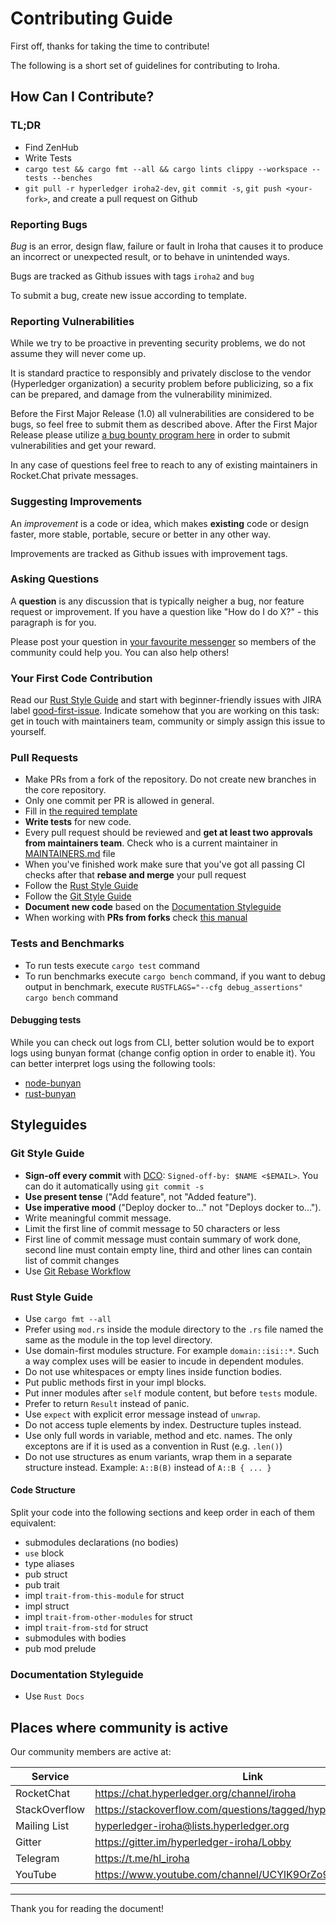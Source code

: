 # Contributing Guide

First off, thanks for taking the time to contribute!

The following is a short set of guidelines for contributing to Iroha.

## How Can I Contribute?

### TL;DR

* Find ZenHub
* Write Tests
* `cargo test && cargo fmt --all && cargo lints clippy --workspace --tests --benches`
* `git pull -r hyperledger iroha2-dev`, `git commit -s`, `git push <your-fork>`, and create a pull request on Github

### Reporting Bugs

*Bug* is an error, design flaw, failure or fault in Iroha that causes it
to produce an incorrect or unexpected result, or to behave in unintended
ways.

Bugs are tracked as Github issues with tags `iroha2` and `bug`

To submit a bug, create new issue according to template.

### Reporting Vulnerabilities

While we try to be proactive in preventing security problems, we do not
assume they will never come up.

It is standard practice to responsibly and privately disclose to the
vendor (Hyperledger organization) a security problem before publicizing,
so a fix can be prepared, and damage from the vulnerability minimized.

Before the First Major Release (1.0) all vulnerabilities are considered
to be bugs, so feel free to submit them as described above. After the
First Major Release please utilize [a bug bounty program here](https://hackerone.com/hyperledger)
in order to submit vulnerabilities and get your reward.

In any case of questions feel free to reach to any of existing maintainers in
Rocket.Chat private messages.

### Suggesting Improvements

An *improvement* is a code or idea, which makes **existing** code or
design faster, more stable, portable, secure or better in any other way.

Improvements are tracked as Github issues with improvement tags.

### Asking Questions

A **question** is any discussion that is typically neigher a bug, nor
feature request or improvement. If you have a question like "How do I do
X?" - this paragraph is for you.

Please post your question in [your favourite
messenger](#places-where-community-is-active) so members of the
community could help you. You can also help others!

### Your First Code Contribution

Read our [Rust Style Guide](#rust-style-guide) and start with
beginner-friendly issues with JIRA label
[good-first-issue](https://jira.hyperledger.org/issues/?jql=project%20%3D%20IR%20and%20labels%20%3D%20good-first-issue%20ORDER%20BY%20updated%20DESC).
Indicate somehow that you are working on this task: get in touch with
maintainers team, community or simply assign this issue to yourself.

### Pull Requests

-  Make PRs from a fork of the repository. Do not create new branches in the core repository.
-  Only one commit per PR is allowed in general.
-  Fill in [the required template](https://github.com/hyperledger/iroha/blob/master/.github/PULL_REQUEST_TEMPLATE.md)
-  **Write tests** for new code.
-  Every pull request should be reviewed and **get at least two approvals from maintainers team**. Check who is a current maintainer in
   [MAINTAINERS.md](MAINTAINERS.md) file
-  When you've finished work make sure that you've got all passing CI
   checks after that **rebase and merge** your pull request
-  Follow the [Rust Style Guide](#rust-style-guide)
-  Follow the [Git Style Guide](#git-style-guide>)
-  **Document new code** based on the [Documentation Styleguide](#documentation-styleguide)
-  When working with **PRs from forks** check [this manual](https://help.github.com/articles/checking-out-pull-requests-locally)

### Tests and Benchmarks

-  To run tests execute `cargo test` command
-  To run benchmarks execute `cargo bench` command, if you want to debug output in benchmark, execute `RUSTFLAGS="--cfg debug_assertions" cargo bench` command

#### Debugging tests

While you can check out logs from CLI, better solution would be to export logs using bunyan format (change config option in order to enable it).
You can better interpret logs using the following tools:

- [node-bunyan](https://www.npmjs.com/package/bunyan)
- [rust-bunyan](https://crates.io/crates/bunyan)

## Styleguides

### Git Style Guide

-  **Sign-off every commit** with [DCO](https://github.com/apps/dco):
   `Signed-off-by: $NAME <$EMAIL>`. You can do it automatically using
   `git commit -s`
-  **Use present tense** ("Add feature", not "Added feature").
-  **Use imperative mood** ("Deploy docker to..." not "Deploys docker
   to...").
-  Write meaningful commit message.
-  Limit the first line of commit message to 50 characters or less
-  First line of commit message must contain summary of work done,
   second line must contain empty line, third and other lines can
   contain list of commit changes
-  Use [Git Rebase Workflow](https://git-rebase.io/)


### Rust Style Guide

- Use `cargo fmt --all`
- Prefer using `mod.rs` inside the module directory to the `.rs` file named the same as the module in the top level directory.
- Use domain-first modules structure. For example `domain::isi::*`. Such a way
complex uses will be easier to incude in dependent modules.
- Do not use whitespaces or empty lines inside function bodies.
- Put public methods first in your impl blocks.
- Put inner modules after `self` module content, but before `tests` module.
- Prefer to return `Result` instead of panic.
- Use `expect` with explicit error message instead of `unwrap`.
- Do not access tuple elements by index. Destructure tuples instead.
- Use only full words in variable, method and etc. names. The only exceptons are if it is used as a convention in Rust (e.g. `.len()`)
- Do not use structures as enum variants, wrap them in a separate structure instead. Example: `A::B(B)` instead of `A::B { ... }`

#### Code Structure

Split your code into the following sections and keep order in each of them equivalent:
- submodules declarations (no bodies)
- `use` block
- type aliases
- pub struct
- pub trait
- impl `trait-from-this-module` for struct
- impl struct
- impl `trait-from-other-modules` for struct
- impl `trait-from-std` for struct
- submodules with bodies
- pub mod prelude

### Documentation Styleguide

-  Use `Rust Docs`

## Places where community is active

Our community members are active at:

| Service       | Link                                                         |
| ------------- | ------------------------------------------------------------ |
| RocketChat    | https://chat.hyperledger.org/channel/iroha                   |
| StackOverflow | https://stackoverflow.com/questions/tagged/hyperledger-iroha |
| Mailing List  | hyperledger-iroha@lists.hyperledger.org                      |
| Gitter        | https://gitter.im/hyperledger-iroha/Lobby                    |
| Telegram      | https://t.me/hl_iroha                                        |
| YouTube       | https://www.youtube.com/channel/UCYlK9OrZo9hvNYFuf0vrwww     |

---

Thank you for reading the document!
